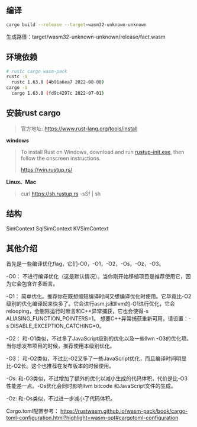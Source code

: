## 编译
```sh
cargo build --release --target=wasm32-unknown-unknown
```
生成路径：target/wasm32-unknown-unknown/release/fact.wasm

## 环境依赖
```sh
# rustc cargo wasm-pack
rustc -V
  rustc 1.63.0 (4b91a6ea7 2022-08-08)
cargo -V
  cargo 1.63.0 (fd9c4297c 2022-07-01)
```

## 安装rust cargo

> 官方地址: https://www.rust-lang.org/tools/install

**windows**

>  To install Rust on Windows, download and run [rustup-init.exe](https://win.rustup.rs/), then follow the onscreen instructions.
>
> https://win.rustup.rs/

**Linux、Mac**

> curl https://sh.rustup.rs -sSf | sh

## 结构

SimContext
  SqlSimContext 
  KVSimContext




## 其他介绍
首先是一些编译优化flag，它们-O0，-O1，-O2，-Os，-Oz，-O3。

-O0：
不进行编译优化（这是默认情况）。当你刚开始移植项目是推荐使用它，因为它会包含许多断言。

-O1：
简单优化。推荐你在既想缩短编译时间又想编译优化时使用。它毕竟比-O2级别的优化编译起来快多了。它会进行asm.js和llvm的-O1进行优化，它会relooping，会删除运行时断言和C++异常捕获，它也会使得-s ALIASING_FUNCTION_POINTERS=1。
想要C++异常捕获重新可用，请设置：-s DISABLE_EXCEPTION_CATCHING=0。

-O2：
和-O1类似，不过多了JavaScript级别的优化以及一些llvm -O3的优化项。当你想发布项目的时候，推荐使用本级别优化。

-O3：
和-O2类似，不过比-O2又多了一些JavaScript优化，而且编译时间明显比-O2长。这个也推荐在发布版本的时候使用。

-Os:
和-O3类似，不过增加了额外的优化以减小生成的代码体积，代价是比-O3性能差一点。-Os优化会同时影响llvm bitcode 和JavaScript文件的生成。

-Oz:
和-Os类似，不过进一步减小了代码体积。


Cargo.toml配置参考：
https://rustwasm.github.io/wasm-pack/book/cargo-toml-configuration.html?highlight=wasm-opt#cargotoml-configuration